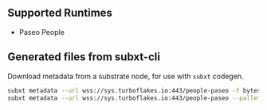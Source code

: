 ## Supported Runtimes
  - Paseo People

## Generated files from subxt-cli

Download metadata from a substrate node, for use with `subxt` codegen.

```bash
subxt metadata --url wss://sys.turboflakes.io:443/people-paseo -f bytes > paseo_people/artifacts/metadata/paseo_people_metadata.scale
subxt metadata --url wss://sys.turboflakes.io:443/people-paseo --pallets Identity -f bytes > paseo_people/artifacts/metadata/paseo_people_metadata_small.scale
```